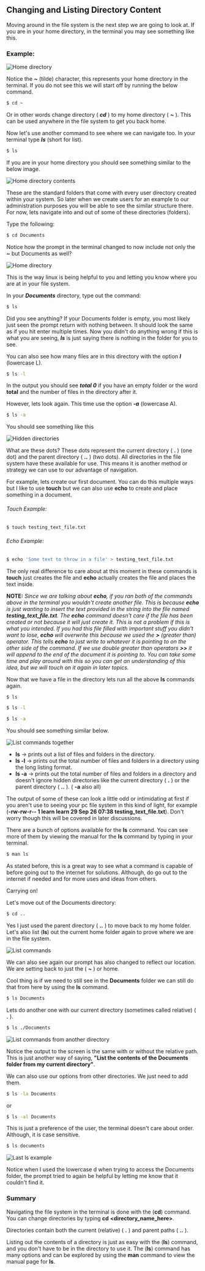## Changing and Listing Directory Content

Moving around in the file system is the next step we are going to look at. If you are in your home directory, in the terminal you may see something like this. 

### Example: 

![Home directory](../assets/1.navigation/home_directory.png)

Notice the _***~***_ (tilde) character, this represents your home directory in the terminal.  If you do not see this we will start off by running the below command. 

```.sh
$ cd ~
```

Or in other words change directory ( ***cd*** ) to my home directory ( ***~*** ). This can be used anywhere in the file system to get you back home. 

Now let's use another command to see where we can navigate too.  In your terminal type ***ls*** (short for list). 
```.sh
$ ls
```
If you are in your home directory you should see something similar to the below image. 


![Home directory contents](../assets/1.navigation/home_directory_contents.png)

These are the standard folders that come with every user directory created within your system. So later when we create users for an example to our administration purposes you will be able to see the similar structure there. For now, lets navigate into and out of some of these directories (folders).

Type the following: 
```.sh
$ cd Documents
```

Notice how the prompt in the terminal changed to now include not only the ***~*** but Documents as well? 

![Home directory](../assets/1.navigation/documents_prompt.png)

This is the way linux is being helpful to you and letting you know where you are at in your file system.

In your ***Documents*** directory, type out the command: 
```.sh
$ ls
```

Did you see anything? If your Documents folder is empty, you most likely just seen the prompt return with nothing between. It should look the same as if you hit enter multiple times. Now you didn't do anything wrong if this is what you are seeing, ***ls*** is just saying there is nothing in the folder for you to see. 

You can also see how many files are in this directory with the option ***l*** (lowercase L). 
```.sh
$ ls -l
```

In the output you should see _**total 0**_ if you have an empty folder or the word **total** and the number of files in the directory after it. 

However, lets look again.  This time use the option ***-a*** (lowercase A).
```.sh
$ ls -a
```

You should see something like this

![Hidden directories](../assets/1.navigation/hidden_directories.png)

What are these dots?  These dots represent the current directory ( **.** ) (one dot) and the parent directory ( **..** ) (two dots). All directories in the file system have these available for use. This means it is another method or strategy we can use to our advantage of navigation.  

For example, lets create our first document. You can do this multiple ways but I like to use **touch** but we can also use **echo** to create and place something in a document. 

###### Touch Example: 
```.sh
$ touch testing_text_file.txt
```

###### Echo Example: 
```.sh
$ echo 'Some text to throw in a file' > testing_text_file.txt
```

The only real difference to care about at this moment in these commands is **touch** just creates the file and **echo** actually creates the file and places the text inside. 

**NOTE:** _Since we are talking about **echo**, if you ran both of the commands above in the terminal you wouldn't create another file. This is because **echo** is just wanting to insert the text provided in the string into the file named **testing_text_file.txt**.  The **echo** command doesn't care if the file has been created or not because it will just create it.  This is not a problem if this is what you intended. If you had this file filled with important stuff you didn't want to lose, **echo** will overwrite this because we used the **>** (greater than) operator. This tells **echo** to just write to whatever it is pointing to on the other side of the command. If we use double greater than operators **>>** it will append to the end of the document it is pointing to. You can take some time and play around with this so you can get an understanding of this idea, but we will touch on it again in later topics._

Now that we have a file in the directory lets run all the above **ls** commands again. 

```.sh
$ ls
```
```.sh
$ ls -l
```
```.sh
$ ls -a
```

You should see something similar below. 

![List commands together](../assets/1.navigation/ls_commands_together.png)

* **ls** -> prints out a list of files and folders in the directory. 
* **ls -l** -> prints out the total number of files and folders in a directory using the long listing format. 
* **ls -a** -> prints out the total number of files and folders in a directory and doesn't ignore hidden directories like the current directory ( **.** ) or the parent directory ( **..** ). ( **-a** also all)

The output of some of these can look a little odd or intimidating at first if you aren't use to seeing your pc file system in this kind of light, for example (**-rw-rw-r-- 1 learn learn 29 Sep 26 07:38 testing_text_file.txt**). 
Don't worry though this will be covered in later discussions. 

There are a bunch of options available for the **ls** command.  You can see more of them by viewing the manual for the **ls** command by typing in your terminal. 
```.sh
$ man ls
```

As stated before, this is a great way to see what a command is capable of before going out to the internet for solutions. Although, do go out to the internet if needed and for more uses and ideas from others.  

Carrying on!

Let's move out of the Documents directory: 
```.sh
$ cd ..
```
Yes I just used the parent directory ( **..** ) to move back to my home folder. Let's also list (**ls**) out the current home folder again to prove where we are in the file system.

![List commands](../assets/1.navigation/listing_current_directory.png)

We can also see again our prompt has also changed to reflect our location. We are setting back to just the ( **~** ) or home.

Cool thing is if we need to still see in the **Documents** folder we can still do that from here by using the **ls** command. 

```.sh
$ ls Documents
```
Lets do another one with our current directory (sometimes called relative) ( **.** ). 
```.sh
$ ls ./Documents
```

![List commands from another directory](../assets/1.navigation/ls_from_another_directory.png)

Notice the output to the screen is the same with or without the relative path.  This is just another way of saying, **"List the contents of the Documents folder from my current directory"**. 


We can also use our options from other directories.  We just need to add them. 

```.sh
$ ls -la Documents
```

or 

```.sh
$ ls -al Documents
```

This is just a preference of the user, the terminal doesn't care about order. Although, it is case sensitive. 

```.sh
$ ls documents
```
![Last ls example](../assets/1.navigation/last_ls_example.png)

Notice when I used the lowercase d when trying to access the Documents folder, the prompt tried to again be helpful by letting me know that it couldn't find it. 

### Summary

Navigating the file system in the terminal is done with the (**cd**) command.  You can change directories by typing **cd** **<directory_name_here>**. 

Directories contain both the current (relative) ( **.** ) and parent paths ( **..** ). 

Listing out the contents of a directory is just as easy with the (**ls**) command, and you don't have to be in the directory to use it. The (**ls**) command has many options and can be explored by using the **man** command to view the manual page for **ls**. 

